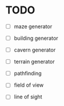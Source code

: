 TODO
====
- [ ] maze generator
- [ ] building generator
- [ ] cavern generator
- [ ] terrain generator
- [ ] pathfinding
- [ ] field of view
- [ ] line of sight

